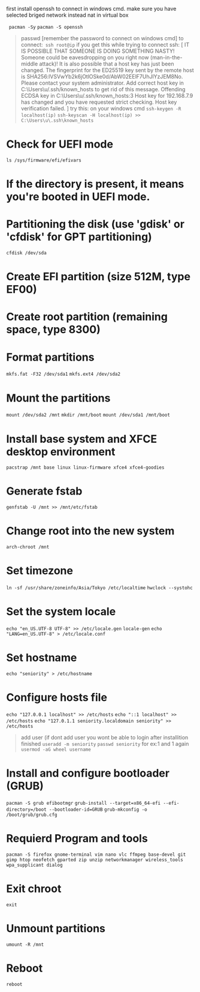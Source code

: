 first install openssh to connect in windows cmd.
make sure you have selected briged network instead nat in virtual box

``` pacman -Sy```
```pacman -S openssh```
> passwd [remember the password to connect on windows cmd]
> to connect:``` ssh root@ip```
> if you get this while trying to connect ssh:
[
IT IS POSSIBLE THAT SOMEONE IS DOING SOMETHING NASTY!
Someone could be eavesdropping on you right now (man-in-the-middle attack)!
It is also possible that a host key has just been changed.
The fingerprint for the ED25519 key sent by the remote host is
SHA256:lVSVwYb2k6jOtlOSke0d/AbW02EElF7UhJlYzJEM8No.
Please contact your system administrator.
Add correct host key in C:\\Users\\u/.ssh/known_hosts to get rid of this message.
Offending ECDSA key in C:\\Users\\u/.ssh/known_hosts:3
Host key for 192.168.7.9 has changed and you have requested strict checking.
Host key verification failed.
]
try this:
> on your windows cmd
```ssh-keygen -R localhost(ip)```
```ssh-keyscan -H localhost(ip) >> C:\Users\u\.ssh\known_hosts```



# Check for UEFI mode
```ls /sys/firmware/efi/efivars```

# If the directory is present, it means you're booted in UEFI mode.

# Partitioning the disk (use 'gdisk' or 'cfdisk' for GPT partitioning)
```cfdisk /dev/sda```

# Create EFI partition (size 512M, type EF00)
# Create root partition (remaining space, type 8300)

# Format partitions
```mkfs.fat -F32 /dev/sda1```
```mkfs.ext4 /dev/sda2```
# Mount the partitions
```mount /dev/sda2 /mnt```
```mkdir /mnt/boot```
```mount /dev/sda1 /mnt/boot```

# Install base system and XFCE desktop environment
```pacstrap /mnt base linux linux-firmware xfce4 xfce4-goodies```

# Generate fstab
```genfstab -U /mnt >> /mnt/etc/fstab```

# Change root into the new system
```arch-chroot /mnt```

# Set timezone
```ln -sf /usr/share/zoneinfo/Asia/Tokyo /etc/localtime```
```hwclock --systohc```

# Set the system locale
```echo "en_US.UTF-8 UTF-8" >> /etc/locale.gen```
```locale-gen```
```echo "LANG=en_US.UTF-8" > /etc/locale.conf```

# Set hostname
```echo "seniority" > /etc/hostname```

# Configure hosts file
```echo "127.0.0.1 localhost" >> /etc/hosts```
```echo "::1 localhost" >> /etc/hosts```
```echo "127.0.1.1 seniority.localdomain seniority" >> /etc/hosts```

> add user (if dont add user you wont be able to login after installition finished
```useradd -m seniority```
```passwd seniority```
> for ex:1 and 1 again
```usermod -aG wheel username```


# Install and configure bootloader (GRUB)
```pacman -S grub efibootmgr```
```grub-install --target=x86_64-efi --efi-directory=/boot --bootloader-id=GRUB```
```grub-mkconfig -o /boot/grub/grub.cfg```


# Requierd Program and tools
```pacman -S firefox gnome-terminal vim nano vlc ffmpeg base-devel git gimp htop neofetch gparted zip unzip networkmanager wireless_tools wpa_supplicant dialog``` 

# Exit chroot
```exit```

# Unmount partitions
```umount -R /mnt```

# Reboot
```reboot```
